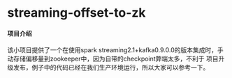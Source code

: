 # streaming-offset-to-zk
#### 项目介绍
该小项目提供了一个在使用spark streaming2.1+kafka0.9.0.0的版本集成时，手动存储偏移量到zookeeper中，因为自带的checkpoint弊端太多，不利于
项目升级发布，例子中的代码已经在我们生产环境运行，所以大家可以参考一下。
